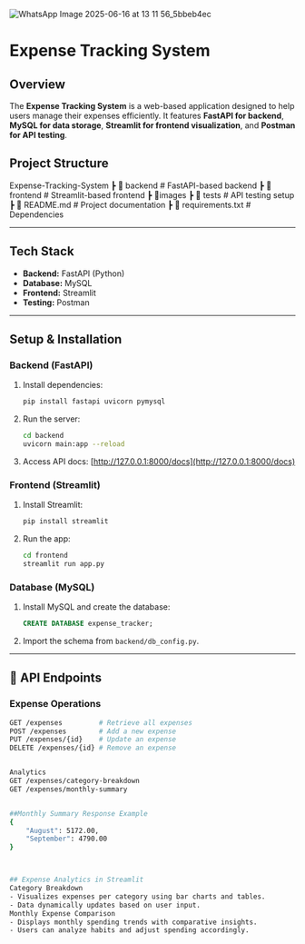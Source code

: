 ![WhatsApp Image 2025-06-16 at 13 11 56_5bbeb4ec](https://github.com/user-attachments/assets/0b97f383-9a16-436b-9012-569a056ce470)

# Expense Tracking System

## Overview
The **Expense Tracking System** is a web-based application designed to help users manage their expenses efficiently. It features **FastAPI for backend**, **MySQL for data storage**, **Streamlit for frontend visualization**, and **Postman for API testing**.

## Project Structure
 Expense-Tracking-System ┣ 📂 backend      # FastAPI-based backend ┣ 📂 frontend     # Streamlit-based frontend ┣ 📂images ┣ 📂 tests        # API testing setup ┣ 📜 README.md    # Project documentation ┣ 📜 requirements.txt # Dependencies

---

## Tech Stack
- **Backend:** FastAPI (Python)
- **Database:** MySQL
- **Frontend:** Streamlit
- **Testing:** Postman

---

##  Setup & Installation

### **Backend (FastAPI)**
1. Install dependencies:
    ```bash
    pip install fastapi uvicorn pymysql
    ```
2. Run the server:
    ```bash
    cd backend
    uvicorn main:app --reload
    ```
3. Access API docs: [http://127.0.0.1:8000/docs](http://127.0.0.1:8000/docs)

### **Frontend (Streamlit)**
1. Install Streamlit:
    ```bash
    pip install streamlit
    ```
2. Run the app:
    ```bash
    cd frontend
    streamlit run app.py
    ```

### **Database (MySQL)**
1. Install MySQL and create the database:
    ```sql
    CREATE DATABASE expense_tracker;
    ```
2. Import the schema from `backend/db_config.py`.

---

## 🔌 API Endpoints
### **Expense Operations**
```bash
GET /expenses         # Retrieve all expenses
POST /expenses        # Add a new expense
PUT /expenses/{id}    # Update an expense
DELETE /expenses/{id} # Remove an expense


Analytics
GET /expenses/category-breakdown
GET /expenses/monthly-summary


##Monthly Summary Response Example
{
    "August": 5172.00,
    "September": 4790.00
}



## Expense Analytics in Streamlit
Category Breakdown
- Visualizes expenses per category using bar charts and tables.
- Data dynamically updates based on user input.
Monthly Expense Comparison
- Displays monthly spending trends with comparative insights.
- Users can analyze habits and adjust spending accordingly.






